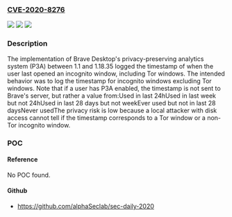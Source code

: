 ### [CVE-2020-8276](https://cve.mitre.org/cgi-bin/cvename.cgi?name=CVE-2020-8276)
![](https://img.shields.io/static/v1?label=Product&message=https%3A%2F%2Fgithub.com%2Fbrave%2Fbrave-core&color=blue)
![](https://img.shields.io/static/v1?label=Version&message=n%2Fa&color=blue)
![](https://img.shields.io/static/v1?label=Vulnerability&message=Cleartext%20Storage%20of%20Sensitive%20Information%20(CWE-312)&color=brighgreen)

### Description

The implementation of Brave Desktop's privacy-preserving analytics system (P3A) between 1.1 and 1.18.35 logged the timestamp of when the user last opened an incognito window, including Tor windows. The intended behavior was to log the timestamp for incognito windows excluding Tor windows. Note that if a user has P3A enabled, the timestamp is not sent to Brave's server, but rather a value from:Used in last 24hUsed in last week but not 24hUsed in last 28 days but not weekEver used but not in last 28 daysNever usedThe privacy risk is low because a local attacker with disk access cannot tell if the timestamp corresponds to a Tor window or a non-Tor incognito window.

### POC

#### Reference
No POC found.

#### Github
- https://github.com/alphaSeclab/sec-daily-2020

